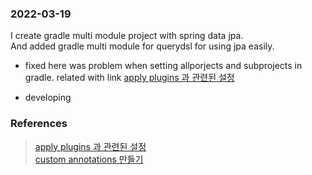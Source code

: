 ### 2022-03-19

I create gradle multi module project with spring data jpa.  
And added gradle multi module for querydsl for using jpa easily.  

- fixed
here was problem when setting allporjects and subprojects in gradle. related with link [apply plugins 과 관련된 설정](https://doughman.tistory.com/19)  

- developing 


### References 

> [apply plugins 과 관련된 설정](https://doughman.tistory.com/19)   
> [custom annotations 만들기](https://codediver.tistory.com/71)